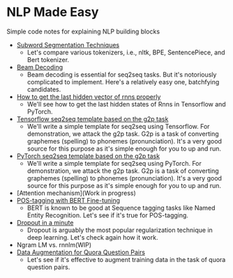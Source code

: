 # NLP Made Easy

Simple code notes for explaining NLP building blocks

* [Subword Segmentation Techniques](Subword%20Segmentation%20Techniques.ipynb)
  * Let's compare various tokenizers, i.e., nltk, BPE, SentencePiece, and Bert tokenizer.
* [Beam Decoding](Beam%20Decoding.ipynb)
  * Beam decoding is essential for seq2seq tasks. But it's notoriously complicated to implement. Here's a relatively easy one, batchfying candidates.
* [How to get the last hidden vector of rnns properly](How%20to%20get%20the%20last%20hidden%20vector%20of%20rnns%20properly.ipynb)
  * We'll see how to get the last hidden states of Rnns in Tensorflow and PyTorch.
* [Tensorflow seq2seq template based on the g2p task](Tensorflow%20seq2seq%20template%20based%20on%20g2p.ipynb)
  * We'll write a simple template for seq2seq using Tensorflow. For demonstration, we attack the g2p task. G2p is a task of converting graphemes (spelling) to phonemes (pronunciation). It's a very good source for this purpose as it's simple enough for you to up and run.
* [PyTorch seq2seq template based on the g2p task](PyTorch%20seq2seq%20template%20based%20on%20the%20g2p%20task.ipynb)
  * We'll write a simple template for seq2seq using PyTorch. For demonstration, we attack the g2p task. G2p is a task of converting graphemes (spelling) to phonemes (pronunciation). It's a very good source for this purpose as it's simple enough for you to up and run.
* [Attention mechanism](Work in progress)
* [POS-tagging with BERT Fine-tuning](Pos-tagging%20with%20Bert%20Fine-tuning.ipynb)
  * BERT is known to be good at Sequence tagging tasks like Named Entity Recognition. Let's see if it's true for POS-tagging.
* [Dropout in a minute](Dropout%20in%20a%20minute.ipynb)
  * Dropout is arguably the most popular regularization technique in deep learning. Let's check again how it work.
* Ngram LM vs. rnnlm(WIP)
* [Data Augmentation for Quora Question Pairs](Data%20Augmentation%20for%20Quora%20Question%20Pairs.ipynb)
  * Let's see if it's effective to augment training data in the task of quora question pairs.
